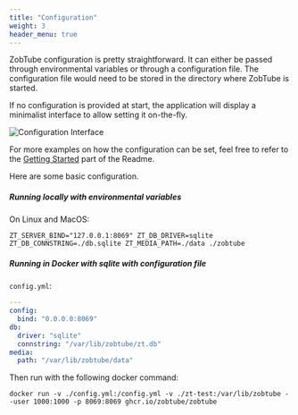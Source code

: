 ```yaml
---
title: "Configuration"
weight: 3
header_menu: true
---
```


ZobTube configuration is pretty straightforward. It can either be passed through environmental variables or through a configuration file. The configuration file would need to be stored in the directory where ZobTube is started.

If no configuration is provided at start, the application will display a minimalist interface to allow setting it on-the-fly.

![Configuration Interface](/screenshots/empty-configuration.png)

For more examples on how the configuration can be set, feel free to refer to the [Getting Started](https://github.com/zobtube/zobtube?tab=readme-ov-file#vertical_traffic_light-getting-started) part of the Readme.

Here are some basic configuration.

##### Running locally with environmental variables

On Linux and MacOS:

```
ZT_SERVER_BIND="127.0.0.1:8069" ZT_DB_DRIVER=sqlite ZT_DB_CONNSTRING=./db.sqlite ZT_MEDIA_PATH=./data ./zobtube
```

##### Running in Docker with sqlite with configuration file

`config.yml`:
```yaml
---
config:
  bind: "0.0.0.0:8069"
db:
  driver: "sqlite"
  connstring: "/var/lib/zobtube/zt.db"
media:
  path: "/var/lib/zobtube/data"
```

Then run with the following docker command:

```
docker run -v ./config.yml:/config.yml -v ./zt-test:/var/lib/zobtube --user 1000:1000 -p 8069:8069 ghcr.io/zobtube/zobtube
```
